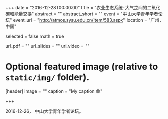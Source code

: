 +++
date = "2016-12-28T00:00:00"
title = "农业生态系统-大气之间的二氧化碳和能量交换"
abstract = ""
abstract_short = ""
event = "中山大学青年学者论坛"
event_url = "http://atmos.sysu.edu.cn/Item/583.aspx"
location = "广州，中国"

selected = false
math = true

url_pdf = ""
url_slides = ""
url_video = ""

# Optional featured image (relative to `static/img/` folder).
[header]
image = ""
caption = "My caption :smile:"

+++

2016-12-26， 中山大学青年学者论坛。